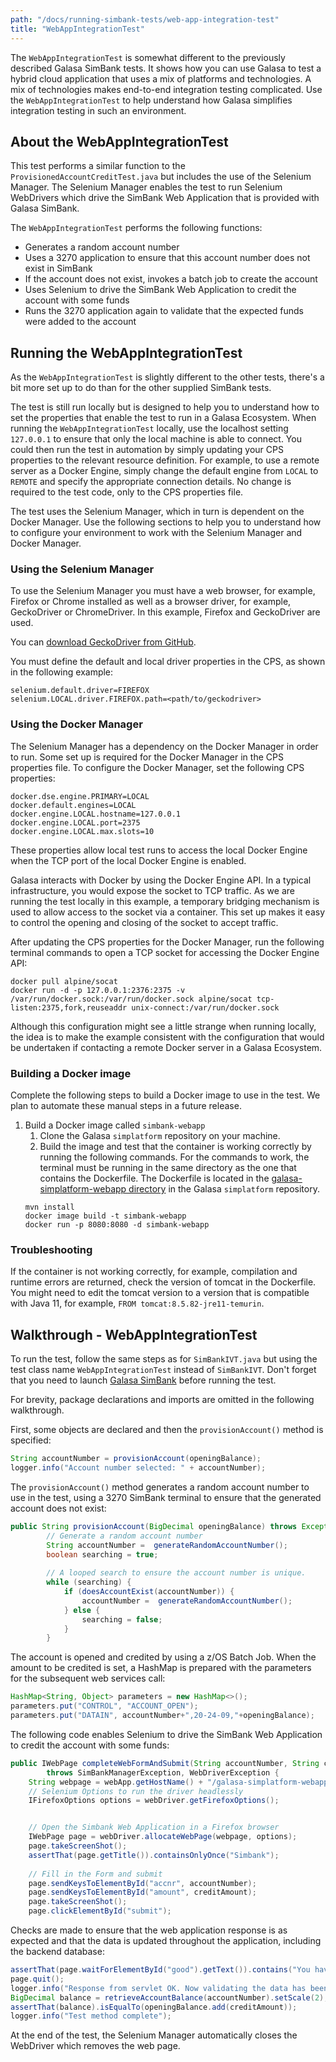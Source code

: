 ```yaml
---
path: "/docs/running-simbank-tests/web-app-integration-test"
title: "WebAppIntegrationTest"
---
```


The `WebAppIntegrationTest` is somewhat different to the previously described Galasa SimBank tests. It shows how you can use Galasa to test a hybrid cloud application that uses a mix of platforms and technologies. A mix of technologies makes end-to-end integration testing complicated. Use the `WebAppIntegrationTest` to help understand how Galasa simplifies integration testing in such an environment.

## About the WebAppIntegrationTest

This test performs a similar function to the `ProvisionedAccountCreditTest.java` but includes the use of the Selenium Manager. The Selenium Manager enables the test to run Selenium WebDrivers which drive the SimBank Web Application that is provided with Galasa SimBank. 

The `WebAppIntegrationTest` performs the following functions:

- Generates a random account number 
- Uses a 3270 application to ensure that this account number does not exist in SimBank
- If the account does not exist, invokes a batch job to create the account
- Uses Selenium to drive the SimBank Web Application to credit the account with some funds
- Runs the 3270 application again to validate that the expected funds were added to the account


## Running the WebAppIntegrationTest

As the `WebAppIntegrationTest` is slightly different to the other tests, there's a bit more set up to do than for the other supplied SimBank tests. 

The test is still run locally but is designed to help you to understand how to set the properties that enable the test to run in a Galasa Ecosystem. When running the `WebAppIntegrationTest` locally, use the localhost setting `127.0.0.1` to ensure that only the local machine is able to connect. You could then run the test in automation by simply updating your CPS properties to the relevant resource definition. For example, to use a remote server as a Docker Engine, simply change the default engine from `LOCAL` to `REMOTE` and specify the appropriate connection details. No change is required to the test code, only to the CPS properties file.

The test uses the Selenium Manager, which in turn is dependent on the Docker Manager. Use the following sections to help you to understand how to configure your environment to work with the Selenium Manager and Docker Manager. 

### Using the Selenium Manager

To use the Selenium Manager you must have a web browser, for example,  Firefox or Chrome installed as well as a browser driver, for example, GeckoDriver or ChromeDriver. In this example, Firefox and GeckoDriver are used. 

You can <a href="https://github.com/mozilla/geckodriver/releases" target="_blank"> download GeckoDriver from GitHub</a>. 

You must define the default and local driver properties in the CPS, as shown in the following example:

```
selenium.default.driver=FIREFOX
selenium.LOCAL.driver.FIREFOX.path=<path/to/geckodriver>
```

### Using the Docker Manager 

The Selenium Manager has a dependency on the Docker Manager in order to run. Some set up is required for the Docker Manager in the CPS properties file. To configure the Docker Manager, set the following CPS properties:  

```
docker.dse.engine.PRIMARY=LOCAL
docker.default.engines=LOCAL
docker.engine.LOCAL.hostname=127.0.0.1
docker.engine.LOCAL.port=2375
docker.engine.LOCAL.max.slots=10
```

These properties allow local test runs to access the local Docker Engine when the TCP port of the local Docker Engine is enabled.

Galasa interacts with Docker by using the Docker Engine API. In a typical infrastructure, you would expose the socket to TCP traffic. As we are running the test locally in this example, a temporary bridging mechanism is used to allow access to the socket via a container. This set up makes it easy to control the opening and closing of the socket to accept traffic. 

After updating the CPS properties for the Docker Manager, run the following terminal commands to open a TCP socket for accessing the Docker Engine API:

```
docker pull alpine/socat
docker run -d -p 127.0.0.1:2376:2375 -v /var/run/docker.sock:/var/run/docker.sock alpine/socat tcp-listen:2375,fork,reuseaddr unix-connect:/var/run/docker.sock
```

Although this configuration might see a little strange when running locally, the idea is to make the example consistent with the configuration that would be undertaken if contacting a remote Docker server in a Galasa Ecosystem.

### Building a Docker image

Complete the following steps to build a Docker image to use in the test. We plan to automate these manual steps in a future release. 


1. Build a Docker image called `simbank-webapp`
	1. Clone the Galasa `simplatform` repository on your machine. 
	1. Build the image and test that the container is working correctly by running the following commands. For the commands to work, the terminal must be running in the same directory as the one that contains the Dockerfile. The Dockerfile is located in the [galasa-simplatform-webapp directory](https://github.com/galasa-dev/simplatform/tree/main/galasa-simplatform-application/galasa-simplatform-webapp) in the Galasa `simplatform` repository.
	```
	mvn install
	docker image build -t simbank-webapp 
	docker run -p 8080:8080 -d simbank-webapp
	```

### Troubleshooting

If the container is not working correctly, for example, compilation and runtime errors are returned, check the version of tomcat in the Dockerfile. You might need to edit the tomcat version to a version that is compatible with Java 11, for example, ```FROM tomcat:8.5.82-jre11-temurin```.



## Walkthrough - WebAppIntegrationTest

To run the test, follow the same steps as for `SimBankIVT.java` but using the test class name `WebAppIntegrationTest` instead of `SimBankIVT`. Don't forget that you need to launch [Galasa SimBank](/docs/getting-started/simbank) before running the test.

For brevity, package declarations and imports are omitted in the following walkthrough.

First, some objects are declared and then the `provisionAccount()` method is specified: 

```java
String accountNumber = provisionAccount(openingBalance);
logger.info("Account number selected: " + accountNumber);
```

The `provisionAccount()` method generates a random account number to use in the test, using a 3270 SimBank terminal to ensure that the generated account does not exist:

```java
public String provisionAccount(BigDecimal openingBalance) throws Exception {
		// Generate a random account number
		String accountNumber =  generateRandomAccountNumber();
		boolean searching = true;
		
		// A looped search to ensure the account number is unique.
		while (searching) {
			if (doesAccountExist(accountNumber)) {
				accountNumber =  generateRandomAccountNumber();
			} else {
				searching = false;
			}
		}
```

The account is opened and credited by using a z/OS Batch Job. When the amount to be credited is set, a HashMap is prepared with the parameters for the subsequent web services call:

```java
HashMap<String, Object> parameters = new HashMap<>();
parameters.put("CONTROL", "ACCOUNT_OPEN");
parameters.put("DATAIN", accountNumber+",20-24-09,"+openingBalance);
```

The following code enables Selenium to drive the SimBank Web Application to credit the account with some funds:

```java
public IWebPage completeWebFormAndSubmit(String accountNumber, String creditAmount)
		throws SimBankManagerException, WebDriverException {
	String webpage = webApp.getHostName() + "/galasa-simplatform-webapp/simbank";
	// Selenium Options to run the driver headlessly
	IFirefoxOptions options = webDriver.getFirefoxOptions();


	// Open the Simbank Web Application in a Firefox browser
	IWebPage page = webDriver.allocateWebPage(webpage, options);
	page.takeScreenShot();
	assertThat(page.getTitle()).containsOnlyOnce("Simbank");
		
	// Fill in the Form and submit
	page.sendKeysToElementById("accnr", accountNumber);
	page.sendKeysToElementById("amount", creditAmount);
	page.takeScreenShot();
	page.clickElementById("submit");
```	

Checks are made to ensure that the web application response is as expected and that the data is updated throughout the application, including the backend database:

```java
assertThat(page.waitForElementById("good").getText()).contains("You have successfully completed the transaction");
page.quit();
logger.info("Response from servlet OK. Now validating the data has been updated in the database");
BigDecimal balance = retrieveAccountBalance(accountNumber).setScale(2);
assertThat(balance).isEqualTo(openingBalance.add(creditAmount));
logger.info("Test method complete");
```

At the end of the test, the Selenium Manager automatically closes the WebDriver which removes the web page.
